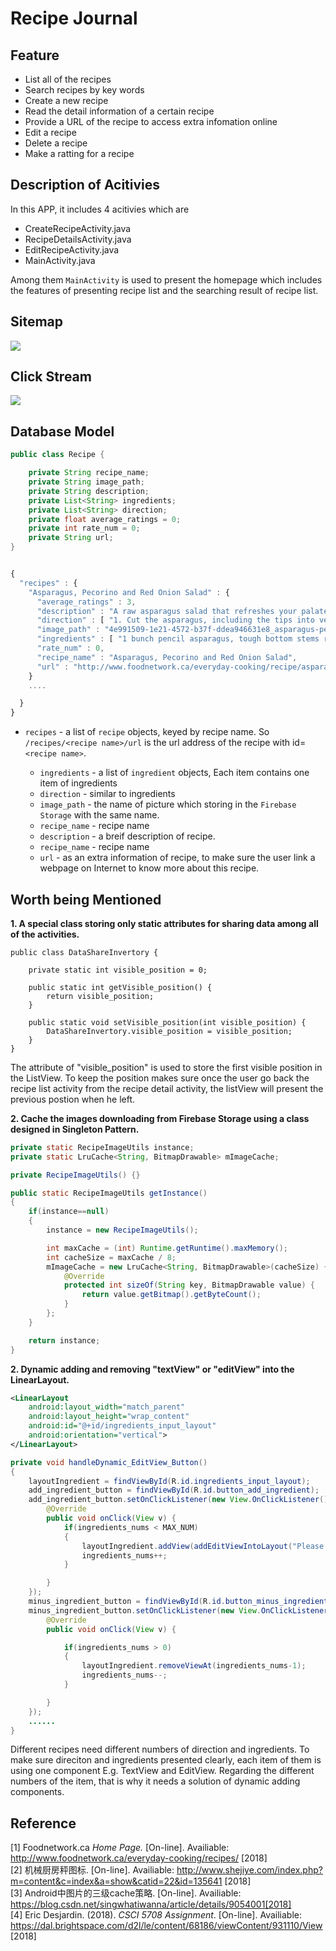 Recipe Journal
==============
Feature
-------
* List all of the recipes
* Search recipes by key words
* Create a new recipe
* Read the detail information of a certain recipe
* Provide a URL of the recipe to access extra infomation online
* Edit a recipe
* Delete a recipe
* Make a ratting for a recipe

Description of Acitivies
-----------
In this APP, it includes 4 acitivies which are <br/>
- CreateRecipeActivity.java
- RecipeDetailsActivity.java
- EditRecipeActivity.java		
- MainActivity.java

Among them `MainActivity` is used to present the homepage which includes the features of presenting recipe list and the searching result of recipe list.

Sitemap
-------
<img src="./pics/site_map.jpeg"/>

Click Stream
------------
<img src="./pics/click_stream.jpeg"/>

Database Model
-------------
```java
public class Recipe {

    private String recipe_name;
    private String image_path;
    private String description;
    private List<String> ingredients;
    private List<String> direction;
    private float average_ratings = 0;
    private int rate_num = 0;
    private String url;
}
```

```javascript

{
  "recipes" : {
    "Asparagus, Pecorino and Red Onion Salad" : {
      "average_ratings" : 3,
      "description" : "A raw asparagus salad that refreshes your palate.",
      "direction" : [ "1. Cut the asparagus, including the tips into very thin slices, crosswise and place in a medium bowl. Add the red onion and pecorino and toss to combine. Dress with the vinegar, olive oil and salt and toss again. This salad should be fairly heavily dressed. The vinegar will sort of \"cook\" or tenderize the asparagus.", "2. It is best to do this about an hour or so in advance to let the flavors \"marry\". Semplice!" ],
      "image_path" : "4e991509-1e21-4572-b37f-ddea946631e8_asparagus-pecorino-red-onion-salad_webready.jpg",
      "ingredients" : [ "1 bunch pencil asparagus, tough bottom stems removed", "1 small red onion, finely diced", "1 cup coarsely grated aged pecorino", "12 cup red wine vinegar", "Extra-virgin olive oil", "Kosher salt" ],
      "rate_num" : 0,
      "recipe_name" : "Asparagus, Pecorino and Red Onion Salad",
      "url" : "http://www.foodnetwork.ca/everyday-cooking/recipe/asparagus-pecorino-and-red-onion-salad/21453/"
    }
    ....

  }
}
```

* `recipes` - a list of `recipe` objects, keyed by recipe name. So
    `/recipes/<recipe name>/url` is the url address of the recipe with id=`<recipe name>`.

  * `ingredients` - a list of `ingredient` objects, Each item contains one item of ingredients
  * `direction` - similar to ingredients
  * `image_path` - the name of picture which storing in the `Firebase Storage` with the same name.
  * `recipe_name` - recipe name
  * `description` - a breif description of recipe.
  * `recipe_name` - recipe name
  * `url` - as an extra information of recipe, to make sure the user link a webpage on Internet to know more about this recipe.

Worth being Mentioned
--------
**1. A special class storing only static attributes for sharing data among all of the activities.**

```
public class DataShareInvertory {

    private static int visible_position = 0;

    public static int getVisible_position() {
        return visible_position;
    }

    public static void setVisible_position(int visible_position) {
        DataShareInvertory.visible_position = visible_position;
    }
}
```
The attribute of "visible_position" is used to store the first visible position in the ListView. To keep the position makes sure once the user go back the recipe list activity from the recipe detail activity, the listView will present the previous postion when he left.<br/>

**2. Cache the images downloading from Firebase Storage using a class designed in Singleton Pattern.**

```java
private static RecipeImageUtils instance;
private static LruCache<String, BitmapDrawable> mImageCache;

private RecipeImageUtils() {}

public static RecipeImageUtils getInstance()
{
    if(instance==null)
    {
        instance = new RecipeImageUtils();

        int maxCache = (int) Runtime.getRuntime().maxMemory();
        int cacheSize = maxCache / 8;
        mImageCache = new LruCache<String, BitmapDrawable>(cacheSize) {
            @Override
            protected int sizeOf(String key, BitmapDrawable value) {
                return value.getBitmap().getByteCount();
            }
        };
    }

    return instance;
}
```
**2. Dynamic adding and removing "textView" or "editView" into the LinearLayout.**
```xml
<LinearLayout
    android:layout_width="match_parent"
    android:layout_height="wrap_content"
    android:id="@+id/ingredients_input_layout"
    android:orientation="vertical">
</LinearLayout>
```
```java
private void handleDynamic_EditView_Button()
{
    layoutIngredient = findViewById(R.id.ingredients_input_layout);
    add_ingredient_button = findViewById(R.id.button_add_ingredient);
    add_ingredient_button.setOnClickListener(new View.OnClickListener() {
        @Override
        public void onClick(View v) {
            if(ingredients_nums < MAX_NUM)
            {
                layoutIngredient.addView(addEditViewIntoLayout("Please Input Ingredients!"));
                ingredients_nums++;
            }

        }
    });
    minus_ingredient_button = findViewById(R.id.button_minus_ingredient);
    minus_ingredient_button.setOnClickListener(new View.OnClickListener() {
        @Override
        public void onClick(View v) {

            if(ingredients_nums > 0)
            {
                layoutIngredient.removeViewAt(ingredients_nums-1);
                ingredients_nums--;
            }

        }
    });
    ......
}
```
Different recipes need different numbers of direction and ingredients. To make sure direciton and ingredients presented clearly, each item of them is using one component E.g. TextView and EditView. Regarding the different numbers of the item, that is why it needs a solution of dynamic adding components.

Reference
---------
[1] Foodnetwork.ca *Home Page.* [On-line]. Availiable: <u>http://www.foodnetwork.ca/everyday-cooking/recipes/</u> [2018] <br/>
[2] 机械厨房秤图标. [On-line]. Availiable: <u>http://www.shejiye.com/index.php?m=content&c=index&a=show&catid=22&id=135641</u> [2018] <br/>
[3] Android中图片的三级cache策略. [On-line]. Availiable: https://blog.csdn.net/singwhatiwanna/article/details/9054001[2018]<br/>
[4] Eric Desjardin. (2018). *CSCI 5708 Assignment*. [On-line]. Availiable: <u>https://dal.brightspace.com/d2l/le/content/68186/viewContent/931110/View</u> [2018]
